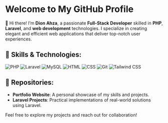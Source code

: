 # Welcome to My GitHub Profile

👋 Hi there! I’m **Dion Ahza**, a passionate **Full-Stack Developer** skilled in **PHP**, **Laravel**, and **web development** technologies. I specialize in creating elegant and efficient web applications that deliver top-notch user experiences.

## 🚀 Skills & Technologies:

![PHP](https://img.shields.io/badge/PHP-777BB4?style=flat-square&logo=php&logoColor=white)
![Laravel](https://img.shields.io/badge/Laravel-FF2D20?style=flat-square&logo=laravel&logoColor=white)
![MySQL](https://img.shields.io/badge/MySQL-4479A1?style=flat-square&logo=mysql&logoColor=white)
![HTML](https://img.shields.io/badge/HTML5-E34F26?style=flat-square&logo=html5&logoColor=white)
![CSS](https://img.shields.io/badge/CSS3-1572B6?style=flat-square&logo=css3&logoColor=white)
![Git](https://img.shields.io/badge/Git-F05032?style=flat-square&logo=git&logoColor=white)
![Tailwind CSS](https://img.shields.io/badge/Tailwind_CSS-38B2AC?style=flat-square&logo=tailwind-css&logoColor=white)

## 📂 Repositories:
- **Portfolio Website**: A personal showcase of my skills and projects.
- **Laravel Projects**: Practical implementations of real-world solutions using Laravel.

Feel free to explore my projects and reach out for collaboration!
